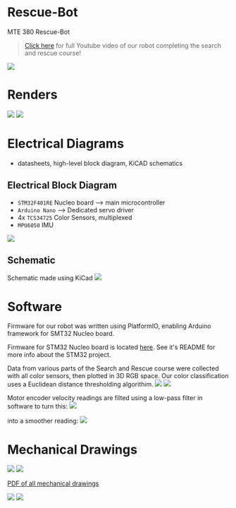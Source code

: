 # Rescue-Bot
MTE 380 Rescue-Bot

> [Click here](https://youtu.be/ztVF_HEkW2k) for full Youtube video of our robot completing the search and rescue course!

[![](./images/Animation.gif)](https://youtu.be/ztVF_HEkW2k)


# Renders

![](./images/render2.jpg)
![](./images/render3.jpg)

# Electrical Diagrams

- datasheets, high-level block diagram, KiCAD schematics

## Electrical Block Diagram
- `STM32F401RE` Nucleo board --> main microcontroller
- `Arduino Nano` --> Dedicated servo driver
- 4x `TCS34725` Color Sensors, multiplexed
- `MPU6050` IMU

![](./Electrical/Block-Diagram/Block_Diagram.svg)

## Schematic
Schematic made using KiCad
![](./Electrical/Rescue-bot/Rescue-bot-schematic.svg)

# Software
Firmware for our robot was written using PlatformIO, enabling Arduino framework for SMT32 Nucleo board.

Firmware for STM32 Nucleo board is located [here](./Software/Rescue-Bot). See it's README for more info about the STM32 project.

Data from various parts of the Search and Rescue course were collected with all color sensors, then plotted in 3D RGB space. Our color classification uses a Euclidean distance thresholding algorithim.
![](./Software/Computer_Colour_Visualization/Spheres/spheres_adafruit_edit.png)
![](./Software/Computer_Colour_Visualization/Spheres/spheres_ebay_edit.png)

Motor encoder velocity readings are filted using a low-pass filter in software to turn this:
![](./images/before_lpf.png)

into a smoother reading:
![](./images/after_lpf.png)

# Mechanical Drawings

![](./images/model.png)
![](./images/model_exploded.png)

[PDF of all mechanical drawings](./images/Robot_Assembly_Drawing.pdf)

[![](./images/Solidworks_drawing.png)](./images/Robot_Assembly_Drawing.pdf)
[![](./images/Solidworks_drawing_BOM.png)](./images/Robot_Assembly_Drawing.pdf)